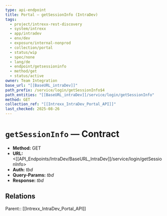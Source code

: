 ```yaml
---
type: api-endpoint
title: Portal — getSessionInfo (IntraDev)
tags:
  - project/intrexx-rest-discovery
  - system/intrexx
  - app/intradev
  - env/dev
  - exposure/internal-nonprod
  - collection/portal
  - status/wip
  - spec/none
  - lang/de
  - endpoint/getsessioninfo
  - method/get
  - status/active
owner: Team Integration
base_url: "[[BaseURL_intraDev]]"
path_prefix: /service/login/getSessionInfo$4
path_entities: "[[BaseURL_intraDev]]/service/login/getSessionInfo"
method: GET
collection_ref: "[[Intrexx_IntraDev_Portal_API]]"
last_checked: 2025-08-26
---
```


# `getSessionInfo` — Contract
- **Method:** GET  
- **URL:** <[[API_Endpoints/IntraDev/BaseURL_IntraDev]]/service/login/getSessionInfo>  
- **Auth:** _tbd_  
- **Query-Params:** _tbd_  
- **Response:** _tbd_

## Relations
Parent:: [[Intrexx_IntraDev_Portal_API]]
